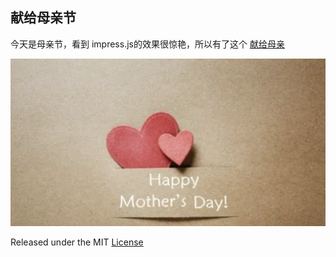 ## 献给母亲节


 今天是母亲节，看到 impress.js的效果很惊艳，所以有了这个
 [献给母亲](https://lanjiannull.github.io/happyMotherDay/#/bored)


![image](https://github.com/LanjianNUll/happyMotherDay/blob/main/docs/img/bg.png)


 Released under the MIT [License](LICENSE)
